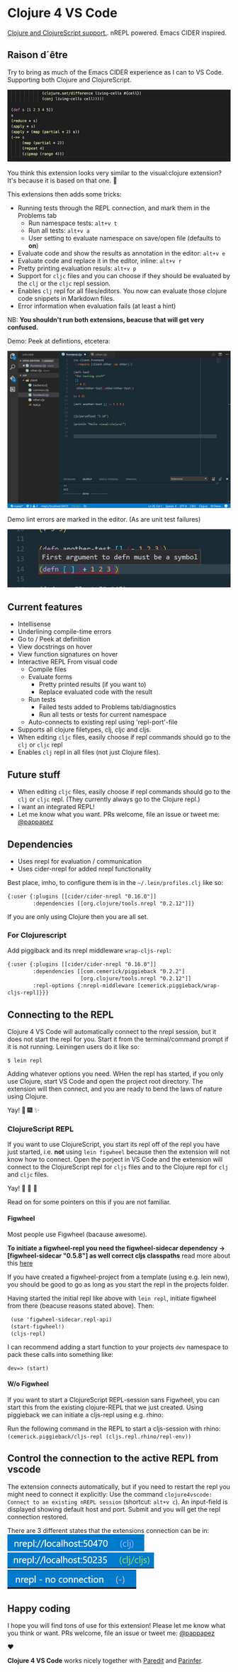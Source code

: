 # Clojure 4 VS Code

[Clojure and ClojureScript support.](https://marketplace.visualstudio.com/items?itemName=cospaia.clojure4vscode). nREPL powered. Emacs CIDER inspired.

## Raison d´être

Try to bring as much of the Emacs CIDER experience as I can to VS Code. Supporting both Clojure and ClojureScript.

![Annotate clojure code evaluation!](assets/howto/evaluate.gif)

You think this extension looks very similar to the visual:clojure extension? It's because it is based on that one. 🤠

This extensions then adds some tricks:
- Running tests through the REPL connection, and mark them in the Problems tab
    - Run namespace tests: `alt+v t`
    - Run all tests: `alt+v a`
    - User setting to evaluate namespace on save/open file (defaults to **on**)
- Evaluate code and show the results as annotation in the editor: `alt+v e`
- Evaluate code and replace it in the editor, inline: `alt+v r`
- Pretty printing evaluation resuls: `alt+v p`
- Support for `cljc` files and you can choose if they should be evaluated by the `clj` or the `cljc` repl session.
- Enables `clj` repl for all files/editors. You now can evaluate those clojure code snippets in Markdown files.
- Error information when evaluation fails (at least a hint)

NB: **You shouldn't run both extensions, beacuse that will get very confused.**

Demo: Peek at defintions, etcetera:

![Features](/assets/howto/features.gif)

Demo lint errors are marked in the editor. (As are unit test failures)

![underline error](/assets/howto/error.png)

## Current features
* Intellisense
* Underlining compile-time errors
* Go to / Peek at definition
* View docstrings on hover
* View function signatures on hover
* Interactive REPL From visual code
  * Compile files
  * Evaluate forms
    * Pretty printed results (if you want to)
    * Replace evaluated code with the result
  * Run tests
    * Failed tests added to Problems tab/diagnostics
    * Run all tests or tests for current namespace
  * Auto-connects to existing repl using 'repl-port'-file
* Supports all clojure filetypes, clj, cljc and cljs.
 * When editing `cljc` files, easily choose if repl commands should go to the `clj` or `cljc` repl
* Enables `clj` repl in all files (not just Clojure files).

## Future stuff
* When editing `cljc` files, easily choose if repl commands should go to the `clj` or `cljc` repl. (They currently always go to the Clojure repl.)
* I want an integrated REPL!
* Let me know what you want. PRs welcome, file an issue or tweet me: [@pappapez](https://twitter.com/pappapez)

## Dependencies
* Uses nrepl for evaluation / communication
* Uses cider-nrepl for added nrepl functionality

Best place, imho, to configure them is in the `~/.lein/profiles.clj` like so:

```
{:user {:plugins [[cider/cider-nrepl "0.16.0"]]
        :dependencies [[org.clojure/tools.nrepl "0.2.12"]]}
```

If you are only using Clojure then you are all set.

### For Clojurescript

Add piggiback and its nrepl middleware `wrap-cljs-repl`:

```
{:user {:plugins [[cider/cider-nrepl "0.16.0"]]
        :dependencies [[com.cemerick/piggieback "0.2.2"]
                       [org.clojure/tools.nrepl "0.2.12"]]
        :repl-options {:nrepl-middleware [cemerick.piggieback/wrap-cljs-repl]}}}
```

## Connecting to the REPL

Clojure 4 VS Code will automatically connect to the nrepl session, but it does not start the repl for you. Start it from the terminal/command prompt if it is not running. Leiningen users do it like so:

```
$ lein repl
```

Adding whatever options you need. WHen the repl has started, if you only use Clojure, start VS Code and open the project root directory. The extension will then connect, and you are ready to bend the laws of nature using Clojure.

Yay! 🍾 🎆 ✨

### ClojureScript REPL

If you want to use ClojureScript, you start its repl off of the repl you have just started, i.e. **not** using `lein figwheel` because then the extension will not know how to connect. Open the porject in VS Code and the extension will connect to the ClojureScript repl for `cljs` files and to the Clojure repl for `clj` and `cljc` files.

Yay! 🥂 🤘 🍻

Read on for some pointers on this if you are not familiar.

#### Figwheel

Most people use Figwheel (bacause awesome).

**To initiate a figwheel-repl you need the figwheel-sidecar dependency -> [figwheel-sidecar "0.5.8"] as well correct cljs classpaths**
read more about this [here](https://github.com/bhauman/lein-figwheel/wiki/Using-the-Figwheel-REPL-within-NRepl)

If you have created a figwheel-project from a template (using e.g. lein new), you should be good to go as long as you start the repl in the projects folder.

Having started the initial repl like above with ```lein repl```, initiate figwheel from there (beacuse reasons stated above). Then:

```
 (use 'figwheel-sidecar.repl-api)
 (start-figwheel!)
 (cljs-repl)
```

I can recommend adding a start function to your projects `dev` namespace to pack these calls into something like:

```
dev=> (start)
```

#### W/o Figwheel

If you want to start a ClojureScript REPL-session sans Figwheel, you can start this from the existing clojure-REPL that we just created.
Using piggieback we can initiate a cljs-repl using e.g. rhino:

Run the following command in the REPL to start a cljs-session with rhino: ```(cemerick.piggieback/cljs-repl (cljs.repl.rhino/repl-env))```

## Control the connection to the active REPL from vscode

The extension connects automatically, but if you need to restart the repl you might need to connect it explicitly:
Use the command `clojure4vscode: Connect to an existing nREPL session` (shortcut:  `alt+v c`).
An input-field is displayed showing default host and port. Submit and you will get the repl connection restored.

There are 3 different states that the extensions connection can be in:
 ![clj connection](/assets/howto/status_clj.png)
 ![cljs connection](/assets/howto/status_cljs.png)
 ![no connection](/assets/howto/status_not_connected.png)

## Happy coding

I hope you will find tons of use for this extension! Please let me know what you think or want. PRs welcome, file an issue or tweet me: [@pappapez](https://twitter.com/pappapez)

❤️

**Clojure 4 VS Code** works nicely together with [Paredit](https://marketplace.visualstudio.com/items?itemName=clptn.code-paredit) and [Parinfer](https://marketplace.visualstudio.com/items?itemName=shaunlebron.vscode-parinfer).